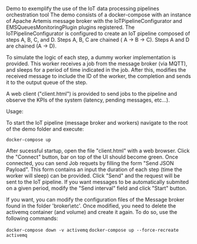 Demo to exemplify the use of the IoT data processing pipelines orchestration tool
The demo consists of a docker-compose with an instance of Apache Artemis message broker with the IoTPipelineConfigurator and EMSQueuesMonitoringPlugin plugins registered. The IoTPipelineConfigurator is configured to create an IoT pipeline composed of steps A, B, C, and D. Steps A, B, C are chained ( A -> B -> C). Steps A and D are chained (A -> D).

To simulate the logic of each step, a dummy worker implementation is provided. This worker receives a job from the message broker (via MQTT), and sleeps for a period of time indicated in the job. After this, modifies the received message to include the ID of the worker, the completion and sends it to the output queue of the step.

A web client ("client.html") is provided to send jobs to the pipeline and observe the KPIs of the system (latency, pending messages, etc...).


Usage:

To start the IoT pipeline (message broker and workers) navigate to the root of the demo folder and execute:

`docker-compose up`

After sucessful startup, open the file "client.html" with a web browser. Click the "Connect" button, bar on top of the UI should become green. 
Once connected, you can send Job requets by filling the form "Send JSON Payload". This form contains an input the duration of each step (time the worker will sleep) can be provided. Click "Send" and the request will be sent to the IoT pipeline.
If you want messages to be automatically submited on a given period, modify the "Send interval" field and click "Start" button.


If you want, you can modify the configuration files of the Message broker found in the folder 'broker\etc'. Once modified, you need to delete the activemq container (and volume) and create it again. To do so, use the following commands:

`docker-compose down -v activemq`
`docker-compose up --force-recreate activemq`